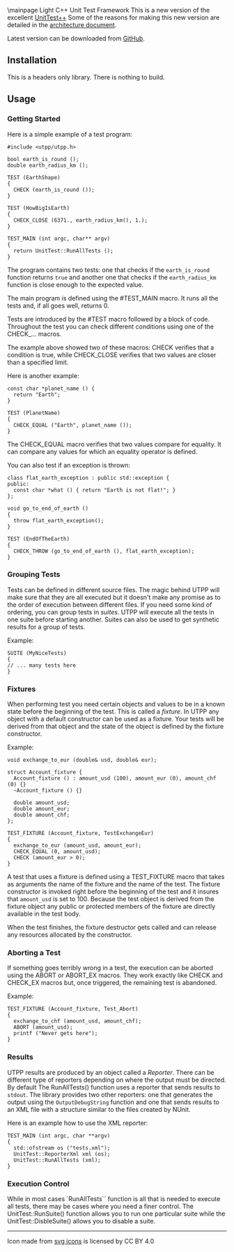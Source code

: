\mainpage Light C++ Unit Test Framework
This is a new version of the excellent [UnitTest++](https://github.com/unittest-cpp) 
Some of the reasons for making this new version are detailed in the
[architecture document](architecture.md).

Latest version can be downloaded from [GitHub](https://neacsum.github.com/utpp).

## Installation
This is a headers only library. There is nothing to build. 

## Usage
### Getting Started
Here is a simple example of a test program:
```
#include <utpp/utpp.h>

bool earth_is_round ();
double earth_radius_km ();

TEST (EarthShape)
{
  CHECK (earth_is_round ());
}

TEST (HowBigIsEarth)
{
  CHECK_CLOSE (6371., earth_radius_km(), 1.);
}

TEST_MAIN (int argc, char** argv)
{
  return UnitTest::RunAllTests ();
}
```
The program contains two tests: one that checks if the `earth_is_round` function returns `true` and another one that checks if the `earth_radius_km` function is close enough to the expected value.

The main program is defined using the #TEST_MAIN macro. It runs all the tests and, if all goes well, returns 0.

Tests are introduced by the #TEST macro followed by a block of code. Throughout the test you can check different conditions using one of the CHECK_... macros.

The example above showed two of these macros: CHECK verifies that a condition is true, while CHECK_CLOSE verifies that two values are closer than a specified limit.

Here is another example:
```
const char *planet_name () {
  return "Earth";
}

TEST (PlanetName)
{
  CHECK_EQUAL ("Earth", planet_name ());
}

```
The CHECK_EQUAL macro verifies that two values compare for equality. It can
compare any values for which an equality operator is defined. 

You can also test if an exception is thrown:
```
class flat_earth_exception : public std::exception {
public:
  const char *what () { return "Earth is not flat!"; }
};

void go_to_end_of_earth ()
{
  throw flat_earth_exception();
}

TEST (EndOfTheEarth)
{
  CHECK_THROW (go_to_end_of_earth (), flat_earth_exception);
}

```
### Grouping Tests
Tests can be defined in different source files. The magic behind UTPP will make sure that they are all executed but it doesn't make any promise as to the order of execution between different files. If you need some kind of ordering, you can group tests in _suites_. UTPP will execute all the tests in one suite before starting another. Suites can also be used to get synthetic results for a group of tests.

Example:
```
SUITE (MyNiceTests)
{
// ... many tests here
}
```

### Fixtures
When performing test you need certain objects and values to be in a known state before the beginning of the test. This is called a _fixture_. In UTPP any object with a default constructor can be used as a fixture. Your tests will be derived from that object and the state of the object is defined by the fixture constructor.

Example:
```
void exchange_to_eur (double& usd, double& eur);

struct Account_fixture {
  Account_fixture () : amount_usd (100), amount_eur (0), amount_chf (0) {}
  ~Account_fixture () {}

  double amount_usd;
  double amount_eur;
  double amount_chf;
};

TEST_FIXTURE (Account_fixture, TestExchangeEur)
{
  exchange_to_eur (amount_usd, amount_eur);
  CHECK_EQUAL (0, amount_usd);
  CHECK (amount_eur > 0);
}
```
A test that uses a fixture is defined using a TEST_FIXTURE macro that takes as arguments the name of the fixture and the name of the test. The fixture constructor is invoked right before the beginning of the test and it insures that `amount_usd` is set to 100. Because the test object is derived from the fixture object any public or protected members of the fixture are directly available in the test body.

When the test finishes, the fixture destructor gets called and can release any resources allocated by the constructor.

### Aborting a Test
If something goes terribly wrong in a test, the execution can be aborted using the ABORT or ABORT_EX macros. They work exactly like CHECK and CHECK_EX macros but, once triggered, the remaining test is abandoned. 

Example:
````
TEST_FIXTURE (Account_fixture, Test_Abort)
{
  exchange_to_chf (amount_usd, amount_chf);
  ABORT (amount_usd);
  printf ("Never gets here");
}
````

### Results
UTPP results are produced by an object called a _Reporter_. There can be different type of reporters depending on where the output must be directed. By default The RunAllTests() function uses a reporter that sends results to `stdout`. The library provides two other reporters: one that generates the output using the `OutputDebugString` function and one that sends results to an XML file with a structure similar to the files created by NUnit.

Here is an example how to use the XML reporter:
```
TEST_MAIN (int argc, char **argv)
{
  std::ofstream os ("tests.xml");
  UnitTest::ReporterXml xml (os);
  UnitTest::RunAllTests (xml);
}
```
### Execution Control
While in most cases `RunAllTests`` function is all that is needed to execute all tests, there may be cases where you need a finer control. The UnitTest::RunSuite()
function allows you to run one particular suite while the UnitTest::DisbleSuite() allows you to disable a suite.

---

<div>Icon made from <a href="https://www.onlinewebfonts.com/icon">svg icons</a> is licensed by CC BY 4.0</div>
